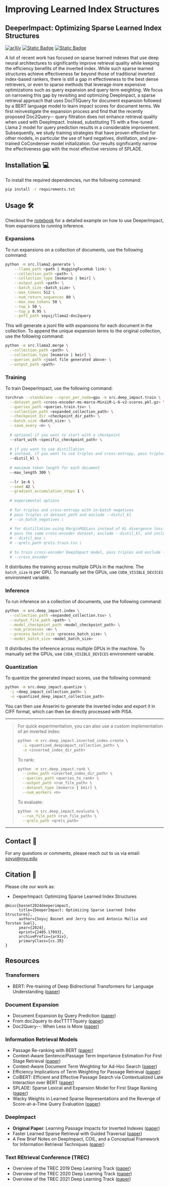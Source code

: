 # Improving Learned Index Structures

## DeeperImpact: Optimizing Sparse Learned Index Structures

[![arXiv](https://img.shields.io/badge/arXiv-2405.17093-green.svg)](https://arxiv.org/abs/2405.17093) [![Static Badge](https://img.shields.io/badge/HuggingFace-DeeperImpact-blue)](https://huggingface.co/soyuj/deeper-impact) [![Static Badge](https://img.shields.io/badge/HuggingFace-Llama2_doc2query-blue)](https://huggingface.co/soyuj/llama2-doc2query)

A lot of recent work has focused on sparse learned indexes that use deep neural architectures to significantly improve
retrieval quality while keeping the efficiency benefits of the inverted index. While such sparse learned structures
achieve effectiveness far beyond those of traditional inverted index-based rankers, there is still a gap in
effectiveness to the best dense retrievers, or even to sparse methods that leverage more expensive optimizations such as
query expansion and query term weighting. We focus on narrowing this gap by revisiting and optimizing DeepImpact, a
sparse retrieval approach that uses DocT5Query for document expansion followed by a BERT language model to learn impact
scores for document terms. We first reinvestigate the expansion process and find that the recently proposed Doc2Query--
query filtration does not enhance retrieval quality when used with DeepImpact. Instead, substituting T5 with a
fine-tuned Llama 2 model for query prediction results in a considerable improvement. Subsequently, we study training
strategies that have proven effective for other models, in particular the use of hard negatives, distillation, and
pre-trained CoCondenser model initialization. Our results significantly narrow the effectiveness gap with the most
effective versions of SPLADE.

## Installation :computer:

To install the required dependencies, run the following command:

```bash
pip install -r requirements.txt
```

## Usage :hammer_and_wrench:

Checkout the [notebook](./inference_deeper_impact.ipynb) for a detailed example on how to use DeeperImpact, from
expansions to running inference.

### Expansions

To run expansions on a collection of documents, use the following command:

```bash
python -m src.llama2.generate \
    --llama_path <path | HuggingFaceHub link> \
    --collection_path <path> \
    --collection_type [msmarco | beir] \
    --output_path <path> \
    --batch_size <batch_size> \
    --max_tokens 512 \
    --num_return_sequences 80 \
    --max_new_tokens 50 \
    --top_k 50 \
    --top_p 0.95 \
    --peft_path soyuj/llama2-doc2query
```

This will generate a jsonl file with expansions for each document in the collection. To append the unique expansion
terms to the original collection, use the following command:

```bash
python -m src.llama2.merge \
  --collection_path <path> \
  --collection_type [msmarco | beir] \
  --queries_path <jsonl file generated above> \
  --output_path <path>
```

### Training

To train DeeperImpact, use the following command:

```bash
torchrun --standalone --nproc_per_node=gpu -m src.deep_impact.train \
  --dataset_path <cross-encoder-ms-marco-MiniLM-L-6-v2-scores.pkl.gz> \
  --queries_path <queries.train.tsv> \
  --collection_path <expanded_collection_path> \
  --checkpoint_dir <checkpoint_dir_path> \
  --batch_size <batch_size> \
  --save_every <n> \
  
  # optional if you want to start with a checkpoint
  --start_with <specific_checkpoint_path> \
  
  # if you want to use distillation
  # instead, if you want to use triples and cross-entropy, pass triples in dataset_path and exclude this flag
  --distil_kl \
  
  # maximum token length for each document
  --max_length 300 \
  
  --lr 1e-6 \
  --seed 42 \
  --gradient_accumulation_steps 1 \
  
  # experimental options
  
  # for triples and cross-entropy with in-batch negatives
  # pass triples in dataset_path and exclude --distil_kl
  # --in_batch_negatives \
  
  # for distillation using MarginMSELoss instead of KL divergence loss
  # pass the same cross-encoder dataset, exclude --distil_kl, and include the qrels_path
  # --distil_mse \
  # --qrels_path qrels.train.tsv \
  
  # to train cross-encoder DeepImpact model, pass triples and exclude --distil_kl
  # --cross_encoder 
```

It distributes the training across multiple GPUs in the machine. The `batch_size` is per GPU. To manually set the GPUs,
use `CUDA_VISIBLE_DEVICES` environment variable.

### Inference

To run inference on a collection of documents, use the following command:

```bash
python -m src.deep_impact.index \
  --collection_path <expanded_collection.tsv> \
  --output_file_path <path> \
  --model_checkpoint_path <model_checkpoint_path> \
  --num_processes <n> \
  --process_batch_size <process_batch_size> \
  --model_batch_size <model_batch_size>
```

It distributes the inference across multiple GPUs in the machine. To manually set the GPUs, use `CUDA_VISIBLE_DEVICES`
environment variable.

### Quantization

To quantize the generated impact scores, use the following command:

```bash
python -m src.deep_impact.quantize \
  -i <deep_impact_collection_path> \
  -o <quantized_deep_impact_collection_path>
```

You can then use Anserini to generate the inverted index and export it in CIFF format, which can then be directly
processed with PISA.

---

> For quick experimentation, you can also use a custom implementation of an inverted index:
>
> ```bash
> python -m src.deep_impact.inverted_index.create \
>   -i <quantized_deepimpact_collection_path> \
>   -o <inverted_index_dir_path>
> ```
> 
> To rank:
> 
> ```bash
> python -m src.deep_impact.rank \
>   --index_path <inverted_index_dir_path> \
>   --queries_path <queries_to_rank> \
>   --output_path <run_file_path> \
>   --dataset_type [msmarco | beir] \
>   --num_workers <n>
> ```
> 
> To evaluate:
> 
> ```bash
> python -m src.deep_impact.evaluate \
>   --run_file_path <run_file_path> \
>   --qrels_path <qrels_path>
> ```

---

## Contact :email:

For any questions or comments, please reach out to us via email: soyuj@nyu.edu

## Citation :bookmark_tabs:

Please cite our work as:

* DeeperImpact: Optimizing Sparse Learned Index Structures

```
@misc{basnet2024deeperimpact,
      title={DeeperImpact: Optimizing Sparse Learned Index Structures}, 
      author={Soyuj Basnet and Jerry Gou and Antonio Mallia and Torsten Suel},
      year={2024},
      eprint={2405.17093},
      archivePrefix={arXiv},
      primaryClass={cs.IR}
}
```

## Resources

### Transformers
- BERT: Pre-training of Deep Bidirectional Transformers for Language Understanding ([paper](https://arxiv.org/pdf/1810.04805.pdf))

### Document Expansion
- Document Expansion by Query Prediction ([paper](https://arxiv.org/pdf/1904.08375.pdf))
- From doc2query to docTTTTTquery ([paper](https://cs.uwaterloo.ca/~jimmylin/publications/Nogueira_Lin_2019_docTTTTTquery-v2.pdf))
- Doc2Query--: When Less is More ([paper](https://arxiv.org/pdf/2301.03266.pdf))

### Information Retrieval Models
- Passage Re-ranking with BERT ([paper](https://arxiv.org/pdf/1901.04085.pdf))
- Context-Aware Sentence/Passage Term Importance Estimation For First Stage Retrieval ([paper](https://arxiv.org/pdf/1910.10687.pdf))
- Context-Aware Document Term Weighting for Ad-Hoc Search ([paper](https://www.cs.cmu.edu/~callan/Papers/TheWebConf20-Zhuyun-Dai.pdf))
- Efficiency Implications of Term Weighting for Passage Retrieval ([paper](https://www.cs.cmu.edu/~zhuyund/papers/SIGIR2020DeepCT-efficiency.pdf))
- ColBERT: Efficient and Effective Passage Search via Contextualized Late Interaction over BERT ([paper](https://arxiv.org/pdf/2004.12832.pdf))
- SPLADE: Sparse Lexical and Expansion Model for First Stage Ranking ([paper](https://arxiv.org/pdf/2107.05720.pdf))
- Wacky Weights in Learned Sparse Representations and the Revenge of Score-at-a-Time Query Evaluation ([paper](https://arxiv.org/pdf/2110.11540.pdf))

### DeepImpact
- **Original Paper**: Learning Passage Impacts for Inverted Indexes ([paper](https://arxiv.org/pdf/2104.12016.pdf))
- Faster Learned Sparse Retrieval with Guided Traversal ([paper](https://arxiv.org/pdf/2204.11314.pdf))
- A Few Brief Notes on DeepImpact, COIL, and a Conceptual Framework for Information Retrieval Techniques ([paper](https://arxiv.org/pdf/2106.14807.pdf))

### Text REtrieval Conference (TREC)
- Overview of the TREC 2019 Deep Learning Track ([paper](https://arxiv.org/pdf/2003.07820.pdf))
- Overview of the TREC 2020 Deep Learning Track ([paper](https://arxiv.org/pdf/2102.07662.pdf))
- Overview of the TREC 2021 Deep Learning Track ([paper](https://www.microsoft.com/en-us/research/uploads/prod/2022/05/trec2021-deeplearning-overview.pdf))
